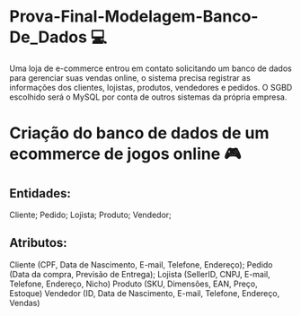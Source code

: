 # Prova-Final-Modelagem-Banco-De_Dados 💻 
Uma loja de e-commerce entrou em contato solicitando um banco de dados para gerenciar suas vendas online, o sistema precisa registrar as informações dos clientes, lojistas, produtos, vendedores e pedidos. O SGBD escolhido será o MySQL por conta de outros sistemas da própria empresa.

# Criação do banco de dados de um ecommerce de jogos online 🎮

## Entidades:
Cliente;
Pedido;
Lojista;
Produto;
Vendedor;

## Atributos:
Cliente (CPF, Data de Nascimento, E-mail, Telefone, Endereço);
Pedido (Data da compra, Previsão de Entrega);
Lojista (SellerID, CNPJ, E-mail, Telefone, Endereço, Nicho)
Produto (SKU, Dimensões, EAN, Preço, Estoque)
Vendedor (ID, Data de Nascimento, E-mail, Telefone, Endereço, Vendas)



